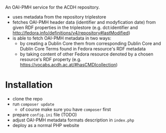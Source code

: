 An OAI-PMH service for the ACDH repository.

* uses metadata from the repository triplestore
* fetches OAI-PMH header data (identifier and modyfication date) from given RDF properties in the triplestore
  (e.g. dct:identifier and http://fedora.info/definitions/v4/repository#lastModified)
* is able to fetch OAI-PMH metadata in two ways:
    * by creating a Dublin Core them from corresponding Dublin Core and Dublin Core Terms found in Fedora resource's RDF metadata
    * by taking content of other Fedora resource denoted by a chosen resource's RDF property (e.g. https://vocabs.acdh.ac.at/#hasCMDIcollection)

# Installation

* clone the repo
* run `composer update`
    * of course make sure you have `composer` first
* prepare `config.ini` file (TODO)
* adjust OAI-PMH metadata formats description in `index.php`
* deploy as a normal PHP website

